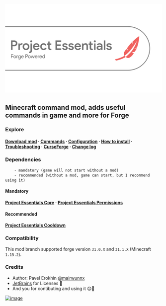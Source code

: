 # ![image](assets/ProjectEssentials-Transparent@x1.png)

## Minecraft command mod, adds useful commands in game and more for Forge

### Explore

#### [Download mod](https://github.com/ProjectEssentials/ProjectEssentials/releases/download/v1.15.2-1.1.2/Project.Essentials-1.15.2-1.1.2.jar) · [Commands](https://mairwunnx.gitbook.io/project-essentials/#commands-and-permissions) · [Configuration](https://mairwunnx.gitbook.io/project-essentials/#configuration) · [How to install](https://mairwunnx.gitbook.io/project-essentials/#how-to-install) · [Troubleshooting](https://github.com/ProjectEssentials/ProjectEssentials/issues/new/choose) · [CurseForge](https://www.curseforge.com/minecraft/mc-mods/ProjectEssentials) · [Change log](changelog.md)

### Dependencies

```none
    - mandatory (game will not start without a mod)
    - recommended (without a mod, game can start, but I recommend using it)
```

#### Mandatory

#### [Project Essentials Core](https://github.com/ProjectEssentials/ProjectEssentials-Core/releases) · [Project Essentials Permissions](https://github.com/ProjectEssentials/ProjectEssentials-Permissions/releases)

#### Recommended

#### [Project Essentials Cooldown](https://github.com/ProjectEssentials/ProjectEssentials-Cooldown/releases)

### Compatibility

This mod branch supported forge version `31.0.X` and `31.1.X` (Minecraft `1.15.2`).

### Credits

- Author: Pavel Erokhin [@mairwunnx](https://github.com/mairwunnx)
- [JetBrains](https://www.jetbrains.com/) for Licenses 🥰
- And you for contibuting and using it 😊🤗

[![image](https://github.com/ProjectEssentials/ProjectEssentials-Core/raw/MC-1.14.4/assets/support_social.png)](https://ko-fi.com/mairwunnx)
